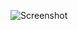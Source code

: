 ![Screenshot](https://raw.githubusercontent.com/Cryakl/Ultimate-RAT-Collection/refs/heads/main/LimeRat/SKY%20Private%20RAT/Screenshot.png)
